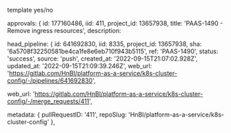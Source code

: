 template yes/no

approvals: {
    id: 177160486,
    iid: 411,
    project_id: 13657938,
    title: 'PAAS-1490 - Remove ingress resources',
    description:


head_pipeline: {
      id: 641692830,
      iid: 8335,
      project_id: 13657938,
      sha: '6a5708f32250581be4ca1fe8e6eb710f943b5115',
      ref: 'PAAS-1490',
      status: 'success',
      source: 'push',
      created_at: '2022-09-15T21:07:02.928Z',
      updated_at: '2022-09-15T21:09:39.246Z',
      web_url: 'https://gitlab.com/HnBI/platform-as-a-service/k8s-cluster-config/-/pipelines/641692830',

web_url: 'https://gitlab.com/HnBI/platform-as-a-service/k8s-cluster-config/-/merge_requests/411',

metadata: {
    pullRequestID: '411',
    repoSlug: 'HnBI/platform-as-a-service/k8s-cluster-config'
  },
